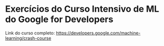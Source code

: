 # Exercícios do Curso Intensivo de ML do Google for Developers

Link do curso completo: https://developers.google.com/machine-learning/crash-course
